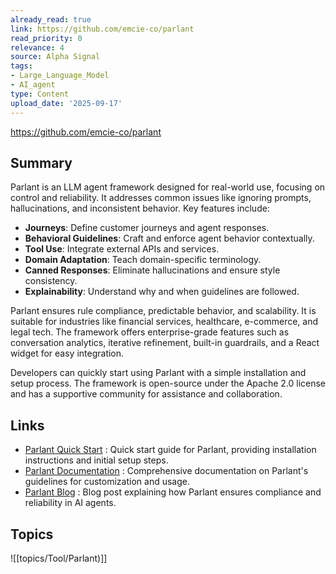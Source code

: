 ```yaml
---
already_read: true
link: https://github.com/emcie-co/parlant
read_priority: 0
relevance: 4
source: Alpha Signal
tags:
- Large_Language_Model
- AI_agent
type: Content
upload_date: '2025-09-17'
---
```


https://github.com/emcie-co/parlant
## Summary

Parlant is an LLM agent framework designed for real-world use, focusing on control and reliability. It addresses common issues like ignoring prompts, hallucinations, and inconsistent behavior. Key features include:

- **Journeys**: Define customer journeys and agent responses.
- **Behavioral Guidelines**: Craft and enforce agent behavior contextually.
- **Tool Use**: Integrate external APIs and services.
- **Domain Adaptation**: Teach domain-specific terminology.
- **Canned Responses**: Eliminate hallucinations and ensure style consistency.
- **Explainability**: Understand why and when guidelines are followed.

Parlant ensures rule compliance, predictable behavior, and scalability. It is suitable for industries like financial services, healthcare, e-commerce, and legal tech. The framework offers enterprise-grade features such as conversation analytics, iterative refinement, built-in guardrails, and a React widget for easy integration.

Developers can quickly start using Parlant with a simple installation and setup process. The framework is open-source under the Apache 2.0 license and has a supportive community for assistance and collaboration.
## Links

- [Parlant Quick Start](https://www.parlant.io/docs/quickstart/installation) : Quick start guide for Parlant, providing installation instructions and initial setup steps.
- [Parlant Documentation](https://www.parlant.io/docs/concepts/customization/guidelines) : Comprehensive documentation on Parlant's guidelines for customization and usage.
- [Parlant Blog](https://www.parlant.io/blog/how-parlant-guarantees-compliance) : Blog post explaining how Parlant ensures compliance and reliability in AI agents.

## Topics

![[topics/Tool/Parlant)]]